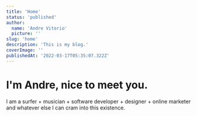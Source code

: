 ```yaml
---
title: 'Home'
status: 'published'
author:
  name: 'Andre Vitorio'
  picture: ''
slug: 'home'
description: 'This is my blog.'
coverImage: ''
publishedAt: '2022-03-17T05:35:07.322Z'
---
```


# I'm Andre, nice to meet you.

I am a surfer + musician + software developer + designer + online marketer and whatever else I can cram into this existence.

